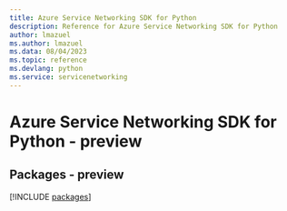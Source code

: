 ```yaml
---
title: Azure Service Networking SDK for Python
description: Reference for Azure Service Networking SDK for Python
author: lmazuel
ms.author: lmazuel
ms.data: 08/04/2023
ms.topic: reference
ms.devlang: python
ms.service: servicenetworking
---
```

# Azure Service Networking SDK for Python - preview
## Packages - preview
[!INCLUDE [packages](service-networking-index.md)]